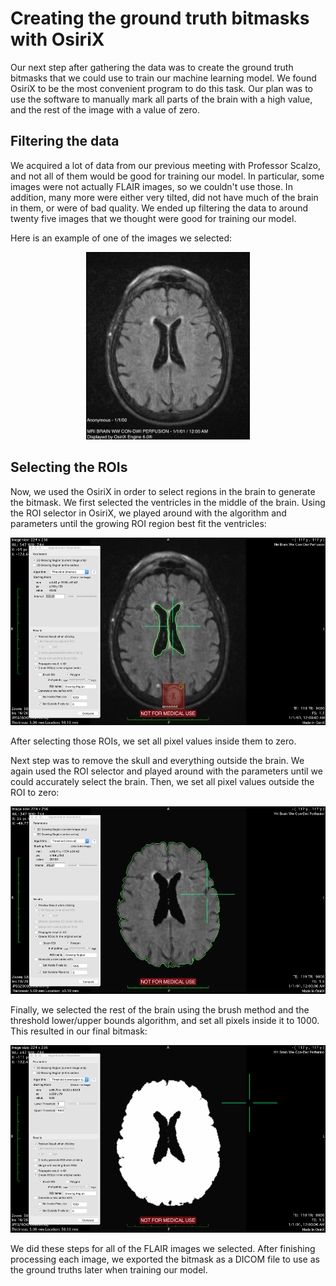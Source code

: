 # Creating the ground truth bitmasks with OsiriX

Our next step after gathering the data was to create the ground truth bitmasks that we could use to
train our machine learning model. We found OsiriX to be the most convenient program to do this task. Our
plan was to use the software to manually mark all parts of the brain with a high value, and the rest of the
image with a value of zero.

## Filtering the data

We acquired a lot of data from our previous meeting with Professor Scalzo, and not all of them would be
good for training our model. In particular, some images were not actually FLAIR images, so we couldn't
use those. In addition, many more were either very tilted, did not have much of the brain in them, 
or were of bad quality. We ended up filtering the data to around twenty five images that we thought were
good for training our model. 

Here is an example of one of the images we selected:

<div style="text-align:center;"><img style="height: 300px;" src ="public/data-example.png" /></div>

## Selecting the ROIs

Now, we used the OsiriX in order to select regions in the brain to generate the bitmask. We first selected
the ventricles in the middle of the brain. Using the ROI selector in OsiriX, we played around with the 
algorithm and parameters until the growing ROI region best fit the ventricles:

<div style="text-align:center;"><img style="height: 300px;" src ="public/ventricles.png" /></div>

After selecting those ROIs, we set all pixel values inside them to zero.

Next step was to remove the skull and everything outside the brain. We again used the ROI selector and
played around with the parameters until we could accurately select the brain. Then, we set all pixel
values outside the ROI to zero:

<div style="text-align:center;"><img style="height: 300px;" src ="public/brain.png" /></div>
 
Finally, we selected the rest of the brain using the brush method and the threshold lower/upper bounds 
algorithm, and set all pixels inside it to 1000. This resulted in our final bitmask:

<div style="text-align:center;"><img style="height: 300px;" src ="public/final-bitmask.png" /></div>

We did these steps for all of the FLAIR images we selected. After finishing processing each image, we
exported the bitmask as a DICOM file to use as the ground truths later when training our model.



 

